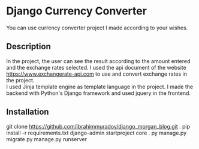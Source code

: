 # Django Currency Converter

You can use currency converter project I made according to your wishes.

## Description

In the project, the user can see the result according to the amount entered and the exchange rates selected. I used the api document of the website https://www.exchangerate-api.com to use and convert exchange rates in the project. <br>
I used Jinja template engine as template language in the project. I made the backend with Python's Django framework and used jquery in the frontend.

## Installation

git clone https://github.com/ibrahimmuradov/django_morgan_blog.git .
pip install -r requirements.txt
django-admin startproject core . 
py manage.py migrate
py manage.py runserver

